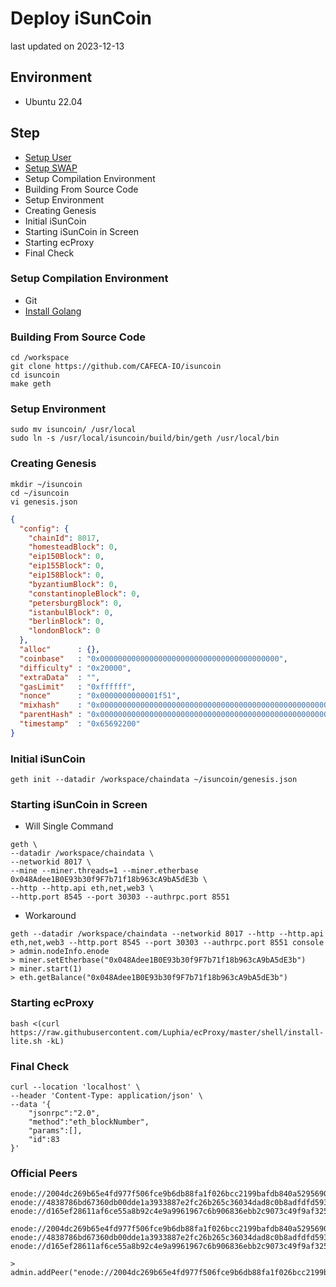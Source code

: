 # Deploy iSunCoin
last updated on 2023-12-13

## Environment
- Ubuntu 22.04

## Step
- [Setup User](/linux/create_sudoer_user_in_ubuntu.md)
- [Setup SWAP](/linux/setup_swap.md)
- Setup Compilation Environment
- Building From Source Code
- Setup Environment
- Creating Genesis
- Initial iSunCoin
- Starting iSunCoin in Screen
- Starting ecProxy
- Final Check

### Setup Compilation Environment
- Git
- [Install Golang](/linux/install_golang.md)

### Building From Source Code
```shell
cd /workspace
git clone https://github.com/CAFECA-IO/isuncoin
cd isuncoin
make geth
```

### Setup Environment
```shell
sudo mv isuncoin/ /usr/local
sudo ln -s /usr/local/isuncoin/build/bin/geth /usr/local/bin
```

### Creating Genesis
```shell
mkdir ~/isuncoin
cd ~/isuncoin
vi genesis.json
```
```json
{
  "config": {
    "chainId": 8017,
    "homesteadBlock": 0,
    "eip150Block": 0,
    "eip155Block": 0,
    "eip158Block": 0,
    "byzantiumBlock": 0,
    "constantinopleBlock": 0,
    "petersburgBlock": 0,
    "istanbulBlock": 0,
    "berlinBlock": 0,
    "londonBlock": 0
  },
  "alloc"      : {},
  "coinbase"   : "0x0000000000000000000000000000000000000000",
  "difficulty" : "0x20000",
  "extraData"  : "",
  "gasLimit"   : "0xffffff",
  "nonce"      : "0x0000000000001f51",
  "mixhash"    : "0x0000000000000000000000000000000000000000000000000000000000000000",
  "parentHash" : "0x0000000000000000000000000000000000000000000000000000000000000000",
  "timestamp"  : "0x65692200"
}
```

### Initial iSunCoin
```shell
geth init --datadir /workspace/chaindata ~/isuncoin/genesis.json
```

### Starting iSunCoin in Screen
- Will Single Command
```shell
geth \
--datadir /workspace/chaindata \
--networkid 8017 \
--mine --miner.threads=1 --miner.etherbase 0x048Adee1B0E93b30f9F7b71f18b963cA9bA5dE3b \
--http --http.api eth,net,web3 \
--http.port 8545 --port 30303 --authrpc.port 8551
```

- Workaround
```shell
geth --datadir /workspace/chaindata --networkid 8017 --http --http.api eth,net,web3 --http.port 8545 --port 30303 --authrpc.port 8551 console
> admin.nodeInfo.enode
> miner.setEtherbase("0x048Adee1B0E93b30f9F7b71f18b963cA9bA5dE3b")
> miner.start(1)
> eth.getBalance("0x048Adee1B0E93b30f9F7b71f18b963cA9bA5dE3b")
```

### Starting ecProxy
```shell
bash <(curl https://raw.githubusercontent.com/Luphia/ecProxy/master/shell/install-lite.sh -kL)
```

### Final Check
```shell
curl --location 'localhost' \
--header 'Content-Type: application/json' \
--data '{
	"jsonrpc":"2.0",
	"method":"eth_blockNumber",
	"params":[],
	"id":83
}'
```

### Official Peers
```shell
enode://2004dc269b65e4fd977f506fce9b6db88fa1f026bcc2199bafdb840a5295690eca644547743b22fb0a0da8b28964455bfc3aad15cff01bf4159918674393b74d@190.92.241.227:30303
enode://4838786bd67360db00dde1a3933887e2fc26b265c36034dad8c0b8adfdfd59348d654c8847d98dcc0670304c8227968b5a93ed179095e86cec9347059d79c94a@119.12.165.90:30303
enode://d165ef28611af6ce55a8b92c4e9a9961967c6b906836ebb2c9073c49f9af325ea24b0ada620e43d608f20e545d3666acee41d9851d429aa08721051dadeaf9e7@49.0.255.11:30303

enode://2004dc269b65e4fd977f506fce9b6db88fa1f026bcc2199bafdb840a5295690eca644547743b22fb0a0da8b28964455bfc3aad15cff01bf4159918674393b74d@192.168.0.82
enode://4838786bd67360db00dde1a3933887e2fc26b265c36034dad8c0b8adfdfd59348d654c8847d98dcc0670304c8227968b5a93ed179095e86cec9347059d79c94a@192.168.0.36
enode://d165ef28611af6ce55a8b92c4e9a9961967c6b906836ebb2c9073c49f9af325ea24b0ada620e43d608f20e545d3666acee41d9851d429aa08721051dadeaf9e7@192.168.0.238
```

```shell
> admin.addPeer("enode://2004dc269b65e4fd977f506fce9b6db88fa1f026bcc2199bafdb840a5295690eca644547743b22fb0a0da8b28964455bfc3aad15cff01bf4159918674393b74d@190.92.241.227:30303")
```
